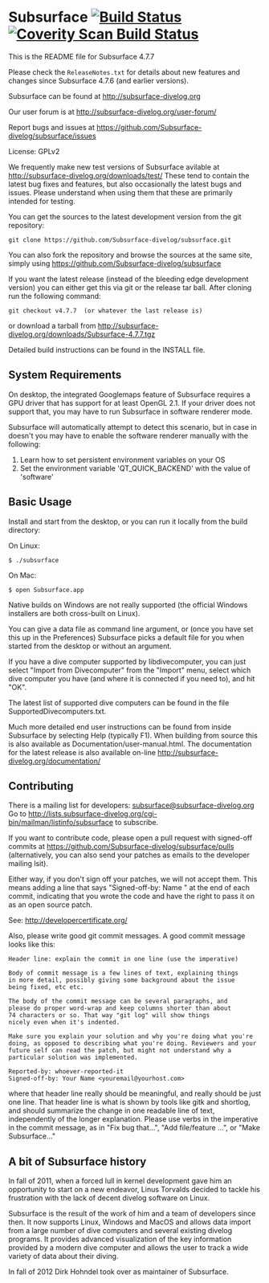 # Subsurface [![Build Status](https://travis-ci.org/Subsurface-divelog/subsurface.svg?branch=master)](https://travis-ci.org/Subsurface-divelog/subsurface) [![Coverity Scan Build Status](https://scan.coverity.com/projects/14405/badge.svg)](https://scan.coverity.com/projects/subsurface-divelog-subsurface)


This is the README file for Subsurface 4.7.7

Please check the `ReleaseNotes.txt` for details about new features and
changes since Subsurface 4.7.6 (and earlier versions).

Subsurface can be found at http://subsurface-divelog.org

Our user forum is at http://subsurface-divelog.org/user-forum/

Report bugs and issues at
https://github.com/Subsurface-divelog/subsurface/issues

License: GPLv2

We frequently make new test versions of Subsurface avilable at
http://subsurface-divelog.org/downloads/test/
These tend to contain the latest bug fixes and features, but also
occasionally the latest bugs and issues. Please understand when using them
that these are primarily intended for testing.

You can get the sources to the latest development version from the git
repository:

```
git clone https://github.com/Subsurface-divelog/subsurface.git
```

You can also fork the repository and browse the sources at the same site,
simply using https://github.com/Subsurface-divelog/subsurface

If you want the latest release (instead of the bleeding edge
development version) you can either get this via git or the release tar
ball. After cloning run the following command:

```
git checkout v4.7.7  (or whatever the last release is)
```

or download a tarball from http://subsurface-divelog.org/downloads/Subsurface-4.7.7.tgz

Detailed build instructions can be found in the INSTALL file.

## System Requirements

On desktop, the integrated Googlemaps feature of Subsurface requires a GPU
driver that has support for at least OpenGL 2.1. If your driver does not
support that, you may have to run Subsurface in software renderer mode.

Subsurface will automatically attempt to detect this scenario, but in case
in doesn't you may have to enable the software renderer manually with
the following:
1) Learn how to set persistent environment variables on your OS
2) Set the environment variable 'QT_QUICK_BACKEND' with the value of 'software'

## Basic Usage

Install and start from the desktop, or you can run it locally from the
build directory:

On Linux:

```
$ ./subsurface
```

On Mac:

```
$ open Subsurface.app
```

Native builds on Windows are not really supported (the official Windows
installers are both cross-built on Linux).

You can give a data file as command line argument, or (once you have
set this up in the Preferences) Subsurface picks a default file for
you when started from the desktop or without an argument.

If you have a dive computer supported by libdivecomputer, you can just
select "Import from Divecomputer" from the "Import" menu, select which
dive computer you have (and where it is connected if you need to), and
hit "OK".

The latest list of supported dive computers can be found in the file
SupportedDivecomputers.txt.

Much more detailed end user instructions can be found from inside
Subsurface by selecting Help (typically F1). When building from source
this is also available as Documentation/user-manual.html. The
documentation for the latest release is also available on-line
http://subsurface-divelog.org/documentation/

## Contributing

There is a mailing list for developers: subsurface@subsurface-divelog.org
Go to http://lists.subsurface-divelog.org/cgi-bin/mailman/listinfo/subsurface
to subscribe.

If you want to contribute code, please open a pull request with signed-off
commits at https://github.com/Subsurface-divelog/subsurface/pulls
(alternatively, you can also send your patches as emails to the developer
mailing lsit).

Either way, if you don't sign off your patches, we will not accept them.
This means adding a line that says "Signed-off-by: Name <email>" at the
end of each commit, indicating that you wrote the code and have the right
to pass it on as an open source patch.

See: http://developercertificate.org/

Also, please write good git commit messages.  A good commit message
looks like this:

```
Header line: explain the commit in one line (use the imperative)

Body of commit message is a few lines of text, explaining things
in more detail, possibly giving some background about the issue
being fixed, etc etc.

The body of the commit message can be several paragraphs, and
please do proper word-wrap and keep columns shorter than about
74 characters or so. That way "git log" will show things
nicely even when it's indented.

Make sure you explain your solution and why you're doing what you're
doing, as opposed to describing what you're doing. Reviewers and your
future self can read the patch, but might not understand why a
particular solution was implemented.

Reported-by: whoever-reported-it
Signed-off-by: Your Name <youremail@yourhost.com>
```

where that header line really should be meaningful, and really should be
just one line.  That header line is what is shown by tools like gitk and
shortlog, and should summarize the change in one readable line of text,
independently of the longer explanation. Please use verbs in the
imperative in the commit message, as in "Fix bug that...", "Add
file/feature ...", or "Make Subsurface..."

## A bit of Subsurface history

In fall of 2011, when a forced lull in kernel development gave him an
opportunity to start on a new endeavor, Linus Torvalds decided to tackle
his frustration with the lack of decent divelog software on Linux.

Subsurface is the result of the work of him and a team of developers since
then. It now supports Linux, Windows and MacOS and allows data import from
a large number of dive computers and several existing divelog programs. It
provides advanced visualization of the key information provided by a
modern dive computer and allows the user to track a wide variety of data
about their diving.

In fall of 2012 Dirk Hohndel took over as maintainer of Subsurface.
